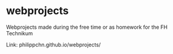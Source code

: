 # webprojects
Webprojects made during the free time or as homework for the FH Technikum

Link:
philippchn.github.io/webprojects/
